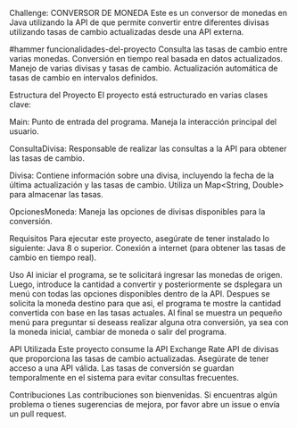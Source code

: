 Challenge: CONVERSOR DE MONEDA
Este es un conversor de monedas en Java utilizando la API de  que permite convertir entre diferentes divisas utilizando tasas de cambio actualizadas desde una API externa.

#hammer funcionalidades-del-proyecto
Consulta las tasas de cambio entre varias monedas. Conversión en tiempo real basada en datos actualizados. Manejo de varias divisas y tasas de cambio. Actualización automática de tasas de cambio en intervalos definidos.

Estructura del Proyecto
El proyecto está estructurado en varias clases clave:

Main: Punto de entrada del programa. Maneja la interacción principal del usuario.

ConsultaDivisa: Responsable de realizar las consultas a la API para obtener las tasas de cambio.

Divisa: Contiene información sobre una divisa, incluyendo la fecha de la última actualización y las tasas de cambio. Utiliza un Map<String, Double> para almacenar las tasas.

OpcionesMoneda: Maneja las opciones de divisas disponibles para la conversión.

Requisitos
Para ejecutar este proyecto, asegúrate de tener instalado lo siguiente: Java 8 o superior. Conexión a internet (para obtener las tasas de cambio en tiempo real).

Uso
Al iniciar el programa, se te solicitará ingresar las monedas de origen. Luego, introduce la cantidad a convertir y posteriormente se dsplegara un menú con todas las opciones disponibles dentro de la API. Despues se solicita la moneda destino para que asi, el programa te mostre la cantidad convertida con base en las tasas actuales. Al final se muestra un pequeño menú para preguntar si deseass realizar alguna otra conversión, ya sea con la moneda inicial, cambiar de moneda o salir del programa.

API Utilizada
Este proyecto consume la API Exchange Rate API de divisas que proporciona las tasas de cambio actualizadas. Asegúrate de tener acceso a una API válida. Las tasas de conversión se guardan temporalmente en el sistema para evitar consultas frecuentes.

Contribuciones
Las contribuciones son bienvenidas. Si encuentras algún problema o tienes sugerencias de mejora, por favor abre un issue o envía un pull request.
